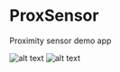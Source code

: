 # ProxSensor
Proximity sensor demo app

![alt text](http://i.imgur.com/SPApsOA.png?1 "Close")
![alt text](http://i.imgur.com/rs2Nuqn.png?1 "Far")




